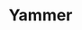 ---
blog: https://blogs.office.com/en-us/yammer/
colors: ["#0072C6"]
facebook: https://www.facebook.com/Yammer
guide: https://developer.yammer.com/docs/branding-guide
linkedin: https://www.linkedin.com/company/260901/
logohandle: yammer
sort: yammer
title: Yammer
twitter: Yammer
website: https://www.yammer.com/
wikipedia: https://en.wikipedia.org/wiki/Yammer
---